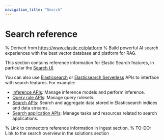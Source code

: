 ```yaml
---
navigation_title: "Search"
---
```

# Search reference

% Derived from https://www.elastic.co/platform
% Build powerful AI search experiences with the best vector database and platform for RAG.

This section contains reference information for Elastic Search features, in particular the [Search UI](search-ui://reference/index.md).

You can also use [Elasticsearch](https://www.elastic.co/docs/api/doc/elasticsearch) or [Elasticsearch Serverless](https://www.elastic.co/docs/api/doc/elasticsearch-serverless) APIs to interface with search features.
For example:

* [Inference APIs](https://www.elastic.co/docs/api/doc/elasticsearch/group/endpoint-inference): Manage inference models and perform inference.
* [Query rule APIs](https://www.elastic.co/docs/api/doc/elasticsearch/group/endpoint-query_rules): Manage query rulesets.
* [Search APIs](https://www.elastic.co/docs/api/doc/elasticsearch/group/endpoint-search): Search and aggregate data stored in Elasticsearch indices and data streams.
* [Search application APIs](https://www.elastic.co/docs/api/doc/elasticsearch/group/endpoint-search_application): Manage tasks and resources related to search applications.

% Link to connectors reference information in ingest section.
% TO-DO: Link to the search overview in the solutions section